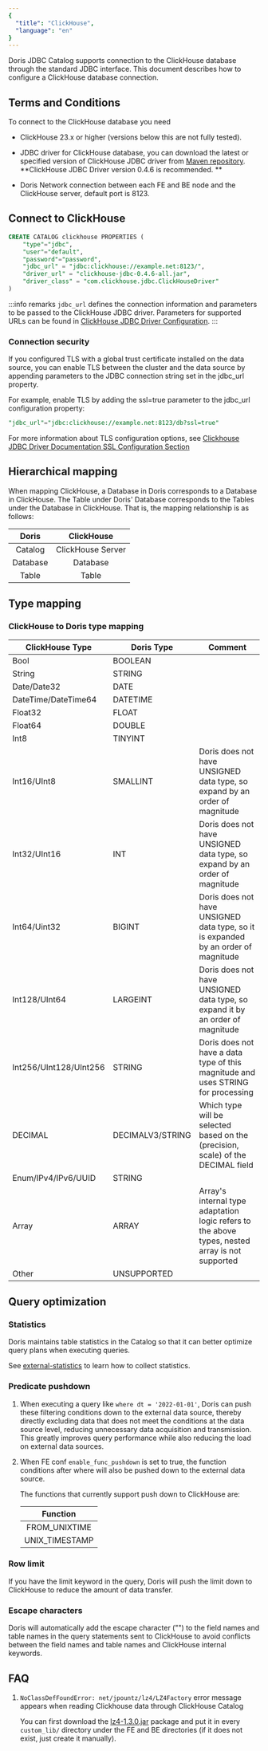 ```yaml
---
{
  "title": "ClickHouse",
  "language": "en"
}
---
```


<!-- 
Licensed to the Apache Software Foundation (ASF) under one
or more contributor license agreements.  See the NOTICE file
distributed with this work for additional information
regarding copyright ownership.  The ASF licenses this file
to you under the Apache License, Version 2.0 (the
"License"); you may not use this file except in compliance
with the License.  You may obtain a copy of the License at

  http://www.apache.org/licenses/LICENSE-2.0

Unless required by applicable law or agreed to in writing,
software distributed under the License is distributed on an
"AS IS" BASIS, WITHOUT WARRANTIES OR CONDITIONS OF ANY
KIND, either express or implied.  See the License for the
specific language governing permissions and limitations
under the License.
-->

Doris JDBC Catalog supports connection to the ClickHouse database through the standard JDBC interface. This document describes how to configure a ClickHouse database connection.

## Terms and Conditions

To connect to the ClickHouse database you need

- ClickHouse 23.x or higher (versions below this are not fully tested).

- JDBC driver for ClickHouse database, you can download the latest or specified version of ClickHouse JDBC driver from [Maven repository](https://mvnrepository.com/artifact/com.clickhouse/clickhouse-jdbc). **ClickHouse JDBC Driver version 0.4.6 is recommended. **

- Doris Network connection between each FE and BE node and the ClickHouse server, default port is 8123.

## Connect to ClickHouse

```sql
CREATE CATALOG clickhouse PROPERTIES (
    "type"="jdbc",
    "user"="default",
    "password"="password",
    "jdbc_url" = "jdbc:clickhouse://example.net:8123/",
    "driver_url" = "clickhouse-jdbc-0.4.6-all.jar",
    "driver_class" = "com.clickhouse.jdbc.ClickHouseDriver"
)
```

:::info remarks
`jdbc_url` defines the connection information and parameters to be passed to the ClickHouse JDBC driver.
Parameters for supported URLs can be found in [ClickHouse JDBC Driver Configuration](https://clickhouse.com/docs/en/integrations/java#configuration).
:::


### Connection security

If you configured TLS with a global trust certificate installed on the data source, you can enable TLS between the cluster and the data source by appending parameters to the JDBC connection string set in the jdbc_url property.

For example, enable TLS by adding the ssl=true parameter to the jdbc_url configuration property:

```sql
"jdbc_url"="jdbc:clickhouse://example.net:8123/db?ssl=true"
```

For more information about TLS configuration options, see [Clickhouse JDBC Driver Documentation SSL Configuration Section](https://clickhouse.com/docs/en/integrations/java#connect-to-clickhouse-with-ssl)

## Hierarchical mapping

When mapping ClickHouse, a Database in Doris corresponds to a Database in ClickHouse. The Table under Doris' Database corresponds to the Tables under the Database in ClickHouse. That is, the mapping relationship is as follows:

|  Doris   |    ClickHouse     |
|:--------:|:-----------------:|
| Catalog  | ClickHouse Server |
| Database |     Database      |
|  Table   |       Table       |

## Type mapping

### ClickHouse to Doris type mapping

| ClickHouse Type        | Doris Type       | Comment                                                                                         |
|------------------------|------------------|-------------------------------------------------------------------------------------------------|
| Bool                   | BOOLEAN          |                                                                                                 |
| String                 | STRING           |                                                                                                 |
| Date/Date32            | DATE             |                                                                                                 |
| DateTime/DateTime64    | DATETIME         |                                                                                                 |
| Float32                | FLOAT            |                                                                                                 |
| Float64                | DOUBLE           |                                                                                                 |
| Int8                   | TINYINT          |                                                                                                 |
| Int16/UInt8            | SMALLINT         | Doris does not have UNSIGNED data type, so expand by an order of magnitude                      |
| Int32/UInt16           | INT              | Doris does not have UNSIGNED data type, so expand by an order of magnitude                      |
| Int64/Uint32           | BIGINT           | Doris does not have UNSIGNED data type, so it is expanded by an order of magnitude              |
| Int128/UInt64          | LARGEINT         | Doris does not have UNSIGNED data type, so expand it by an order of magnitude                   |
| Int256/UInt128/UInt256 | STRING           | Doris does not have a data type of this magnitude and uses STRING for processing                |
| DECIMAL                | DECIMALV3/STRING | Which type will be selected based on the (precision, scale) of the DECIMAL field                |
| Enum/IPv4/IPv6/UUID    | STRING           |                                                                                                 |
| Array                  | ARRAY            | Array's internal type adaptation logic refers to the above types, nested array is not supported |
| Other                  | UNSUPPORTED      |                                                                                                 |

## Query optimization

### Statistics

Doris maintains table statistics in the Catalog so that it can better optimize query plans when executing queries.

See [external-statistics](../external-statistics) to learn how to collect statistics.

### Predicate pushdown

1. When executing a query like `where dt = '2022-01-01'`, Doris can push these filtering conditions down to the external data source, thereby directly excluding data that does not meet the conditions at the data source level, reducing unnecessary data acquisition and transmission. This greatly improves query performance while also reducing the load on external data sources.

2. When FE conf `enable_func_pushdown` is set to true, the function conditions after where will also be pushed down to the external data source.

   The functions that currently support push down to ClickHouse are:

   |   Function     |
   |:--------------:|
   | FROM_UNIXTIME  |
   | UNIX_TIMESTAMP |

### Row limit

If you have the limit keyword in the query, Doris will push the limit down to ClickHouse to reduce the amount of data transfer.

### Escape characters

Doris will automatically add the escape character ("") to the field names and table names in the query statements sent to ClickHouse to avoid conflicts between the field names and table names and ClickHouse internal keywords.

## FAQ

1. `NoClassDefFoundError: net/jpountz/lz4/LZ4Factory` error message appears when reading Clickhouse data through ClickHouse Catalog

   You can first download the [lz4-1.3.0.jar](https://repo1.maven.org/maven2/net/jpountz/lz4/lz4/1.3.0/lz4-1.3.0.jar) package and put it in every `custom_lib/` directory under the FE and BE directories (if it does not exist, just create it manually).